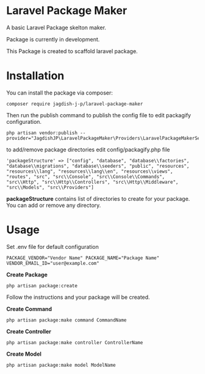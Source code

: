 # Laravel Package Maker

A basic Laravel Package skelton maker.

Package is currently in development.

This Package is created to scaffold laravel package.

# Installation

You can install the package via composer:

```
composer require jagdish-j-p/laravel-package-maker
```

Then run the publish command to publish the config file to edit packagify configuration.

```
php artisan vendor:publish --provider="JagdishJP\LaravelPackageMaker\Providers\LaravelPackageMakerServiceProvider"
```

to add/remove package directories edit config/packagify.php file

```
'packageStructure' => ["config", "database", "database\\factories", "database\\migrations", "database\\seeders", "public", "resources", "resources\\lang", "resources\\lang\\en", "resources\\views", "routes", "src", "src\\Console", "src\\Console\\Commands", "src\\Http", "src\\Http\\Controllers", "src\\Http\\Middleware", "src\\Models", "src\\Providers"]
```

**packageStructure** contains list of directories to create for your package. You can add or remove any directory.

# Usage

Set .env file for default configuration

`
PACKAGE_VENDOR="Vendor Name"
PACKAGE_NAME="Package Name"
VENDOR_EMAIL_ID="user@example.com"
`

**Create Package**
```
php artisan package:create
```

Follow the instructions and your package will be created.

**Create Command**
```
php artisan package:make command CommandName
```

**Create Controller**
```
php artisan package:make controller ControllerName
```

**Create Model**
```
php artisan package:make model ModelName
```

